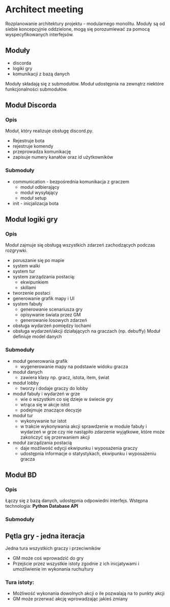 # Architect meeting 
Rozplanowanie architektury projektu - modularnego monolitu. Moduły są od siebie koncepcyjnie oddzielone, mogą się porozumiewać za pomocą wyspecyfikowanych interfejsów.

## Moduły
- discorda
- logiki gry
- komunikacji z bazą danych

Moduły składają się z submodułów. Moduł udostępnia na zewnątrz niektóre funkcjonalności submodułów.

## Moduł Discorda

### Opis
Moduł, który realizuje obsługę discord.py. 
- Rejestruje bota
- rejestruje komendy
- przeprowadza komunikację
- zapisuje numery kanałów oraz id użytkowników

### Submoduły
- communication - bezpośrednia komunikacja z graczem
    - moduł odbierający
    - moduł wysyłający
    - moduł setup
- init - inicjalizacja bota


## Moduł logiki gry

### Opis
Moduł zajmuje się obsługą wszystkich zdarzeń zachodzących podczas rozgrywki.
- poruszanie się po mapie
- system walki
- system tur
- system zarządzania postacią:
    - ekwipunkiem
    - skillami
- tworzenie postaci
- generowanie grafik mapy i UI
- system fabuły 
    - generowanie scenariusza gry
    - opisywanie świata przez GM
    - generowanie losowych zdarzeń
- obsługa wydarzeń pomiędzy lochami
- obsługa wydarzeń/akcji działających na graczach (np. debuffy)
Moduł definiuje model danych

### Submoduły
- moduł generowania grafik 
    - wygenerowanie mapy na podstawie widoku gracza
- moduł danych 
    - zawiera klasy np. gracz, istota, item, świat
- moduł lobby
    - tworzy i dodaje graczy do lobby
- moduł fabuły i wydarzeń w grze
    - wie o wszystkim co się dzieje w świecie gry
    - wtrąca się w akcje istot
    - podejmuje znaczące decyzje
- moduł tur 
    - wykonywanie tur istot
    - w trakcie wykonywania akcji sprawdzenie w module fabuły i wydarzeń w grze czy nie nastąpiło zdarzenie wyjątkowe, które może zakończyć się przerwaniem akcji
- moduł zarządzania postacią
    - daje możliwość edycji ekwipunku i wyposażenia graczy
    - udostępnia informacje o statystykach, ekwipunku i wyposażeniu gracza



## Moduł BD

### Opis
Łączy się z bazą danych, udostępnia odpowiedni interfejs. 
Wstępna technologia: **Python Database API**

### Submoduły

## Pętla gry - jedna iteracja

Jedna tura wszystkich graczy i przeciwników

- GM może coś wprowadzić do gry
- Przejście przez wszystkie istoty zgodnie z ich inicjatywami i umożliwienie im wykonania ruchu/tury

### Tura istoty:

- Możliwość wykonania dowolnych akcji o ile pozwalają na to punkty akcji 
- GM może przerwać akcję wprowadzając jakieś zmiany


